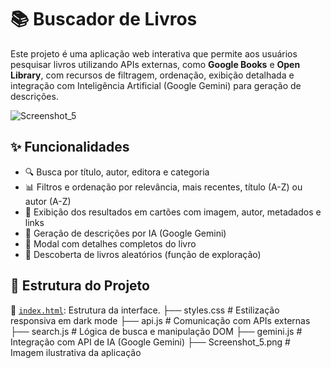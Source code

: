 # 📚 Buscador de Livros

Este projeto é uma aplicação web interativa que permite aos usuários pesquisar livros utilizando APIs externas, como **Google Books** e **Open Library**, com recursos de filtragem, ordenação, exibição detalhada e integração com Inteligência Artificial (Google Gemini) para geração de descrições.

![Screenshot_5](https://github.com/user-attachments/assets/8c12f115-f168-419b-95cf-52b3709a6abf)

## ✨ Funcionalidades

- 🔍 Busca por título, autor, editora e categoria
- 📊 Filtros e ordenação por relevância, mais recentes, título (A-Z) ou autor (A-Z)
- 📘 Exibição dos resultados em cartões com imagem, autor, metadados e links
- 🧠 Geração de descrições por IA (Google Gemini)
- 📄 Modal com detalhes completos do livro
- 🔁 Descoberta de livros aleatórios (função de exploração)

## 📁 Estrutura do Projeto

📄 [`index.html`](buscador-de-livros/blob/main/index.html): Estrutura da interface.
├── styles.css # Estilização responsiva em dark mode
├── api.js # Comunicação com APIs externas
├── search.js # Lógica de busca e manipulação DOM
├── gemini.js # Integração com API de IA (Google Gemini)
├── Screenshot_5.png # Imagem ilustrativa da aplicação

